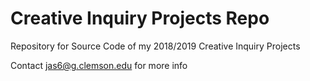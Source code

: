 # Creative Inquiry Projects Repo

Repository for Source Code of my 2018/2019 Creative Inquiry Projects

Contact jas6@g.clemson.edu for more info
